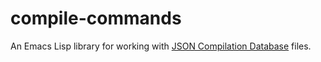 # compile-commands

An Emacs Lisp library for working with [JSON Compilation Database](https://clang.llvm.org/docs/JSONCompilationDatabase.html) files.
